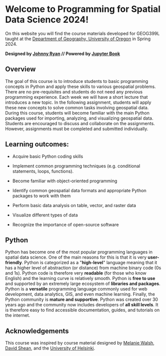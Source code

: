# Welcome to Programming for Spatial Data Science 2024!

On this website you will find the course materials developed for GEOG399L taught at the [Department of Geography, University of Oregon](https://geography.uoregon.edu/) in Spring 2024. 

**Designed by [Johnny Ryan](https://www.johnny-ryan.com/) // Powered by [Jupyter Book](https://jupyterbook.org/)**

## Overview

The goal of this course is to introduce students to basic programming concepts in Python and apply these skills to various geospatial problems. There are no pre-requisites and students do not need any previous programming experience. Each week we will have a short lecture that introduces a new topic. In the following assignment, students will apply these new concepts to solve common tasks involving geospatial data. During this course, students will become familiar with the main Python packages used for importing, analyzing, and visualizing geospatial data. Students are encouraged to discuss and collaborate on the assignments. However, assignments must be completed and submitted individually. 

## Learning outcomes:

* Acquire basic Python coding skills

* Implement common programming techniques (e.g. conditional statements, loops, functions).

* Become familiar with object-oriented programming

* Identify common geospatial data formats and appropriate Python packages to work with them

* Perform basic data analysis on table, vector, and raster data

* Visualize different types of data

* Recognize the importance of open-source software

## Python 

Python has become one of the most popular programming languages in spatial data science. One of the main reasons for this is that it is very **user-friendly**. Python is categorized as a "**high-level**" language meaning that it has a higher level of abstraction (or distance) from machine binary code (0s and 1s). Python code is therefore very **readable** (for those who know English) and the learning curve is relatively smooth. Python is **free to use** and supported by an extremely large ecosystem of **libraries and packages**. Python is a **versatile** programming language commonly used for web development, data analytics, GIS, and even machine learning. Finally, the Python community is **mature and supportive**. Python was created over 30 years ago and the community now includes developers of **all skill levels**. It is therefore easy to find accessible documentation, guides, and tutorials on the internet.

## Acknowledgements

This course was inspired by course material designed by [Melanie Walsh](https://melaniewalsh.github.io/Intro-Cultural-Analytics/welcome.html), [David Shean](https://github.com/UW-GDA/gda_course_2021), and the [University of Helsinki](https://geo-python-site.readthedocs.io/en/latest/). 





